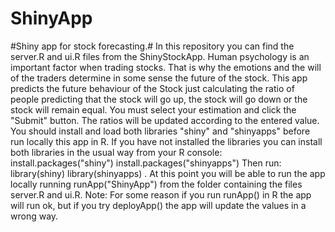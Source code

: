 ShinyApp
========

#Shiny app for stock forecasting.#
In this repository you can find the server.R and ui.R files from the ShinyStockApp.
Human psychology is an important factor when trading stocks. That is why the emotions and the will of the traders determine in some sense the future of the stock.
This app predicts the future behaviour of the Stock just calculating the ratio of people predicting that the stock will go up, the stock will go down or the stock will remain equal.
You must select your estimation and click the "Submit" button. The ratios will be updated according to the entered value.
You should install and load  both libraries "shiny" and "shinyapps" before run locally this app in  R.  If you have not installed the libraries you  can install both libraries in the usual way from your R console: install.packages("shiny")
install.packages("shinyapps")
Then run:
library(shiny)
library(shinyapps) .
At this point you will be able to run the app locally running runApp("ShinyApp") from the folder containing the files server.R and ui.R.
Note: For some reason if you run runApp() in R the app will run ok, but if you try deployApp() the app will update the values in a wrong way.
